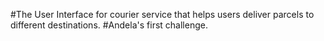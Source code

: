 #The User Interface for courier service that helps users deliver parcels to different destinations.
#Andela's first challenge.
